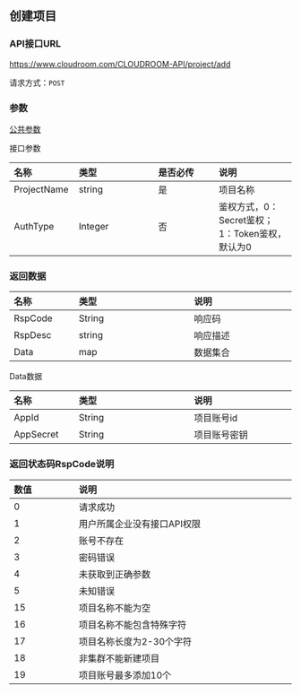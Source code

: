 ## 创建项目

### API接口URL

https://www.cloudroom.com/CLOUDROOM-API/project/add

请求方式：`POST`



### 参数

[公共参数](README#common_param)

接口参数
<table>
    <thead>
        <tr>
            <th style="width:100px;font-weight:700;text-align: left;">名称</th>
            <th  colspan="2" style="width:800px; text-align: left;">类型</th>
            <th  colspan="2" style="width:800px; text-align: left;">是否必传</th>
            <th  colspan="2" style="width:800px; text-align: left;">说明</th>
        </tr>
    </thead>
    <tbody>
        <tr>
            <td style="font-weight:normal;">ProjectName</td>
            <td  colspan="2" style="font-weight:normal;">string</td>
            <td  colspan="2" style="font-weight:normal;">是</td>
            <td  colspan="2" style="font-weight:normal;">项目名称</td>
        </tr>
        <tr>
            <td style="font-weight:normal;">AuthType</td>
            <td  colspan="2" style="font-weight:normal;">Integer</td>
            <td  colspan="2" style="font-weight:normal;">否</td>
            <td  colspan="2" style="font-weight:normal;">鉴权方式，0：Secret鉴权；1：Token鉴权，默认为0</td>
        </tr>
    </tbody>   
</table>


### 返回数据

<table>
    <thead>
        <tr>
            <th style="width:100px;font-weight:700;text-align: left;">名称</th>
            <th  colspan="2" style="width:800px; text-align: left;">类型</th>
            <th  colspan="2" style="width:800px; text-align: left;">说明</th>
        </tr>
    </thead>
    <tbody>
        <tr>
            <td style="font-weight:normal;">RspCode</td>
            <td  colspan="2" style="font-weight:normal;">String</td>
            <td  colspan="2" style="font-weight:normal;">响应码</td>
        </tr>
        <tr>
            <td style="font-weight:normal;">RspDesc</td>
            <td  colspan="2" style="font-weight:normal;">string</td>
            <td  colspan="2" style="font-weight:normal;">响应描述</td>
        </tr>
        <tr>
            <td style="font-weight:normal;">Data</td>
            <td  colspan="2" style="font-weight:normal;">map</td>
            <td  colspan="2" style="font-weight:normal;">数据集合</td>
        </tr>
    </tbody>   
</table>

Data数据

<table>
    <thead>
        <tr>
            <th style="width:100px;font-weight:700;text-align: left;">名称</th>
            <th  colspan="2" style="width:800px; text-align: left;">类型</th>
            <th  colspan="2" style="width:800px; text-align: left;">说明</th>
        </tr>
    </thead>
    <tbody>
        <tr>
            <td style="font-weight:normal;">AppId</td>
            <td  colspan="2" style="font-weight:normal;">String</td>
            <td  colspan="2" style="font-weight:normal;">项目账号id</td>
        </tr>
        <tr>
            <td style="font-weight:normal;">AppSecret</td>
            <td  colspan="2" style="font-weight:normal;">String</td>
            <td  colspan="2" style="font-weight:normal;">项目账号密钥</td>
        </tr>
    </tbody>   
</table>


### 返回状态码RspCode说明

<table>
    <thead>
        <tr>
            <th style="width:100px;font-weight:700;text-align: left;">数值</th>
            <th  colspan="2" style="width:800px; text-align: left;">说明</th>
        </tr>
    </thead>
    <tbody>
        <tr>
            <td style="font-weight:normal;">0</td>
            <td  colspan="2" style="font-weight:normal;">请求成功</td>
        </tr>
        <tr>
            <td style="font-weight:normal;">1</td>
            <td  colspan="2" style="font-weight:normal;">用户所属企业没有接口API权限</td>
        </tr>
        <tr>
            <td style="font-weight:normal;">2</td>
            <td  colspan="2" style="font-weight:normal;">账号不存在</td>
        </tr>
        <tr>
            <td style="font-weight:normal;">3</td>
            <td  colspan="2" style="font-weight:normal;">密码错误</td>
        </tr>
        <tr>
            <td style="font-weight:normal;">4</td>
            <td  colspan="2" style="font-weight:normal;">未获取到正确参数</td>
        </tr>
        <tr>
            <td style="font-weight:normal;">5</td>
            <td  colspan="2" style="font-weight:normal;">未知错误</td>
        </tr>
        <tr>
            <td style="font-weight:normal;">15</td>
            <td  colspan="2" style="font-weight:normal;">项目名称不能为空</td>
        </tr>
        <tr>
            <td style="font-weight:normal;">16</td>
            <td  colspan="2" style="font-weight:normal;">项目名称不能包含特殊字符</td>
        </tr>
        <tr>
            <td style="font-weight:normal;">17</td>
            <td  colspan="2" style="font-weight:normal;">项目名称长度为2-30个字符</td>
        </tr>
        <tr>
            <td style="font-weight:normal;">18</td>
            <td  colspan="2" style="font-weight:normal;">非集群不能新建项目</td>
        </tr>
        <tr>
            <td style="font-weight:normal;">19</td>
            <td  colspan="2" style="font-weight:normal;">项目账号最多添加10个</td>
        </tr>
    </tbody>   
</table>



















